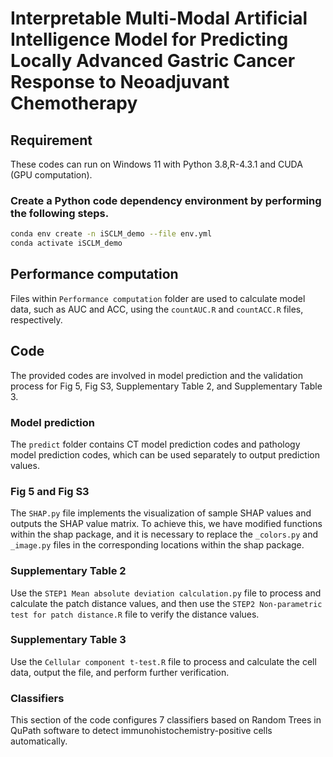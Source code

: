 # Interpretable Multi-Modal Artificial Intelligence Model for Predicting Locally Advanced Gastric Cancer Response to Neoadjuvant Chemotherapy

## Requirement
These codes can run on Windows 11 with Python 3.8,R-4.3.1 and CUDA (GPU computation).

### Create a Python code dependency environment by performing the following steps.
```bash
conda env create -n iSCLM_demo --file env.yml
conda activate iSCLM_demo
```

## Performance computation
Files within `Performance computation` folder are used to calculate model data, such as AUC and ACC, using the `countAUC.R` and `countACC.R` files, respectively.

## Code
The provided codes are involved in model prediction and the validation process for Fig 5, Fig S3, Supplementary Table 2, and Supplementary Table 3.

### Model prediction
The `predict` folder contains CT model prediction codes and pathology model prediction codes, which can be used separately to output prediction values.

### Fig 5 and Fig S3
The `SHAP.py` file implements the visualization of sample SHAP values and outputs the SHAP value matrix. To achieve this, we have modified functions within the shap package, and it is necessary to replace the `_colors.py` and `_image.py` files in the corresponding locations within the shap package.

### Supplementary Table 2
Use the `STEP1 Mean absolute deviation calculation.py` file to process and calculate the patch distance values, and then use the `STEP2 Non-parametric test for patch distance.R` file to verify the distance values.

### Supplementary Table 3
Use the `Cellular component t-test.R` file to process and calculate the cell data, output the file, and perform further verification.

### Classifiers
This section of the code configures 7 classifiers based on Random Trees in QuPath software to detect immunohistochemistry-positive cells automatically.
